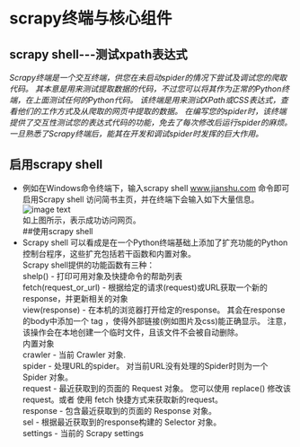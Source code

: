 # scrapy终端与核心组件
## scrapy shell---测试xpath表达式
*Scrapy终端是一个交互终端，供您在未启动spider的情况下尝试及调试您的爬取代码。 其本意是用来测试提取数据的代码，不过您可以将其作为正常的Python终端，在上面测试任何的Python代码。
该终端是用来测试XPath或CSS表达式，查看他们的工作方式及从爬取的网页中提取的数据。 在编写您的spider时，该终端提供了交互性测试您的表达式代码的功能，免去了每次修改后运行spider的麻烦。
一旦熟悉了Scrapy终端后，能其在开发和调试spider时发挥的巨大作用。*
## 启用scrapy shell <url>
  - 例如在Windows命令终端下，输入scrapy shell www.jianshu.com 命令即可启用Scrapy shell 访问简书主页，并在终端下会输入如下大量信息。    
  ![image text](https://github.com/gorgeousCa/Dayup/blob/master/Scrapy/%E7%BB%88%E7%AB%AF%E4%B8%8E%E6%A0%B8%E5%BF%83%E7%BB%84%E4%BB%B6/14.PNG)    
如上图所示，表示成功访问网页。  
##使用scrapy shell   
- Scrapy shell 可以看成是在一个Python终端基础上添加了扩充功能的Python控制台程序，这些扩充包括若干函数和内置对象。    
Scrapy shell提供的功能函数有三种：    
        shelp() - 打印可用对象及快捷命令的帮助列表    
        fetch(request_or_url) - 根据给定的请求(request)或URL获取一个新的response，并更新相关的对象  
        view(response) - 在本机的浏览器打开给定的response。 其会在response的body中添加一个 <base> tag ，使得外部链接(例如图片及css)能正确显示。 注意，该操作会在本地创建一个临时文件，且该文件不会被自动删除。  
内置对象  
        crawler - 当前 Crawler 对象.  
        spider - 处理URL的spider。 对当前URL没有处理的Spider时则为一个 Spider 对象。  
        request - 最近获取到的页面的 Request 对象。 您可以使用 replace() 修改该request。或者 使用 fetch 快捷方式来获取新的request。  
        response - 包含最近获取到的页面的 Response 对象。  
        sel - 根据最近获取到的response构建的 Selector 对象。  
        settings - 当前的 Scrapy settings  
